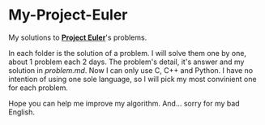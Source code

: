 # __My-Project-Euler__
My solutions to [__Project Euler__](https://projecteuler.net/)'s problems.

In each folder is the solution of a problem. I will solve them one by one, about 1 problem each 2 days. The problem's detail, it's answer and my solution in *problem.md*. Now I can only use C, C++ and Python. I have no intention of using one sole language, so I will pick my most convinient one for each problem.

Hope you can help me improve my algorithm. And... sorry for my bad English.
